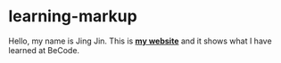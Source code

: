 # learning-markup

Hello, my name is Jing Jin. This is [**my website**](https://jing-chu.github.io/learning-markup/) and it shows what I have learned at BeCode.
